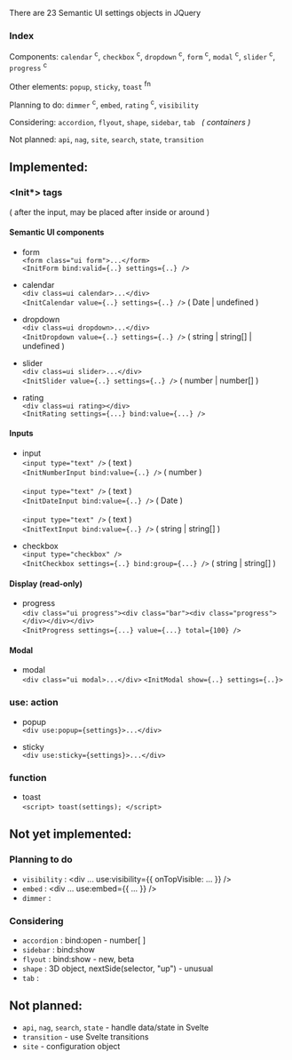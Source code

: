 There are 23 Semantic UI settings objects in JQuery

### Index

Components: `calendar` <sup>c</sup>, `checkbox` <sup>c</sup>, `dropdown` <sup>c</sup>,
`form` <sup>c</sup>, `modal` <sup>c</sup>, `slider` <sup>c</sup>, `progress` <sup>c</sup>

Other elements: `popup`, `sticky`, `toast` <sup>fn</sup>

Planning to do: `dimmer` <sup>c</sup>, `embed`, `rating` <sup>c</sup>, `visibility`

Considering: `accordion`, `flyout`, `shape`, `sidebar`, `tab` &nbsp; _( containers )_

Not planned: `api`, `nag`, `site`, `search`, `state`, `transition`

## Implemented:

### <Init\*> tags

( after the input, may be placed after inside or around )

#### Semantic UI components

- form <br/>
  `<form class="ui form">...</form>` <br/>
  `<InitForm bind:valid={..} settings={..} />`

- calendar <br/>
  `<div class=ui calendar>...</div>` <br/>
  `<InitCalendar value={..} settings={..} />` ( Date | undefined )

- dropdown <br/>
  `<div class=ui dropdown>...</div>` <br/>
  `<InitDropdown value={..} settings={..} />` ( string | string[] | undefined )

- slider <br/>
  `<div class=ui slider>...</div>` <br/>
  `<InitSlider value={..} settings={..} />` ( number | number[] )

- rating <br>
  `<div class=ui rating></div>` <br/>
  `<InitRating settings={...} bind:value={...} />`

#### Inputs

- input <br/>
  `<input type="text" />` ( text )<br/>
  `<InitNumberInput bind:value={..} />` ( number ) <br/>
  <br/>
  `<input type="text" />` ( text )<br/>
  `<InitDateInput bind:value={..} />` ( Date ) <br/>
  <br/>
  `<input type="text" />` ( text )<br/>
  `<InitTextInput bind:value={..} />` ( string | string[] ) <br/>

- checkbox <br/>
  `<input type="checkbox" />` <br/>
  `<InitCheckbox settings={..} bind:group={...} />` ( string | string[] )

#### Display (read-only)

- progress <br>
  `<div class="ui progress"><div class="bar"><div class="progress"></div></div></div>` <br>
  `<InitProgress settings={...} value={...} total={100} />`

#### Modal

- modal <br/>
  `<div class="ui modal>...</div>`
  `<InitModal show={..} settings={..}>`

### use: action

- popup <br/>
  `<div use:popup={settings}>...</div>`

- sticky <br/>
  `<div use:sticky={settings}>...</div>`

### function

- toast <br/>
  `<script> toast(settings); </script>`

## Not yet implemented:

### Planning to do

- `visibility` : <div ... use:visibility={{ onTopVisible: ... }} />
- `embed` : <div ... use:embed={{ ... }} />
- `dimmer` : <InitDimmer bind:show={...} />

### Considering

- `accordion` : bind:open - number[ ]
- `sidebar` : bind:show
- `flyout` : bind:show - new, beta
- `shape` : 3D object, nextSide(selector, "up") - unusual
- `tab` : <InitTab bind:path={...} settings={...} />

## Not planned:

- `api`, `nag`, `search`, `state` - handle data/state in Svelte
- `transition` - use Svelte transitions
- `site` - configuration object

